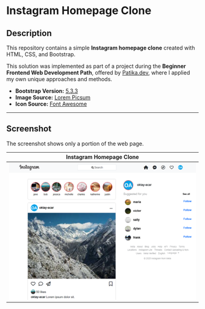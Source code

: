 # Instagram Homepage Clone

## Description

This repository contains a simple **Instagram homepage clone** created with HTML, CSS, and Bootstrap.

This solution was implemented as part of a project during the **Beginner Frontend Web Development Path**, offered by [Patika.dev](https://www.patika.dev/), where I applied my own unique approaches and methods.

- **Bootstrap Version:** [5.3.3](https://getbootstrap.com/docs/5.3/getting-started/introduction/)
- **Image Source:** [Lorem Picsum](https://picsum.photos/)
- **Icon Source:** [Font Awesome](https://fontawesome.com/)

---

## Screenshot

The screenshot shows only a portion of the web page.

|             **Instagram Homepage Clone**              |
| :---------------------------------------------------: |
| ![Instagram Clone](assets/screenshots/screenshot.png) |
